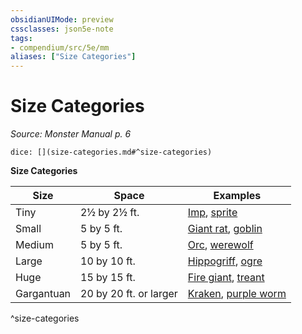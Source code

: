 ```yaml
---
obsidianUIMode: preview
cssclasses: json5e-note
tags:
- compendium/src/5e/mm
aliases: ["Size Categories"]
---
```

# Size Categories
*Source: Monster Manual p. 6* 

`dice: [](size-categories.md#^size-categories)`

**Size Categories**

| Size | Space | Examples |
|------|-------|----------|
| Tiny | 2½ by 2½ ft. | [Imp](/compendium/bestiary/fiend/imp.md), [sprite](/compendium/bestiary/fey/sprite.md) |
| Small | 5 by 5 ft. | [Giant rat](/compendium/bestiary/beast/giant-rat.md), [goblin](/compendium/bestiary/humanoid/goblin.md) |
| Medium | 5 by 5 ft. | [Orc](/compendium/bestiary/humanoid/orc.md), [werewolf](/compendium/bestiary/humanoid/werewolf.md) |
| Large | 10 by 10 ft. | [Hippogriff](/compendium/bestiary/monstrosity/hippogriff.md), [ogre](/compendium/bestiary/giant/ogre.md) |
| Huge | 15 by 15 ft. | [Fire giant](/compendium/bestiary/giant/fire-giant.md), [treant](/compendium/bestiary/plant/treant.md) |
| Gargantuan | 20 by 20 ft. or larger | [Kraken](/compendium/bestiary/monstrosity/kraken.md), [purple worm](/compendium/bestiary/monstrosity/purple-worm.md) |
^size-categories